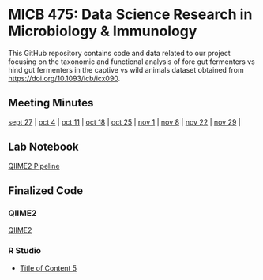 # MICB 475: Data Science Research in Microbiology & Immunology
This GitHub repository contains code and data related to our project focusing on the taxonomic and functional analysis of fore gut fermenters vs hind gut fermenters in the captive vs wild animals dataset obtained from https://doi.org/10.1093/icb/icx090.

## Meeting Minutes
[sept 27](meeting_minutes/september_27.md) | [oct 4](meeting_minutes/october_4.md) | [oct 11](meeting_minutes/october_11.md) | [oct 18](meeting_minutes/october_18.md) | [oct 25](meeting_minutes/october_25.md) | [nov 1](meeting_minutes/november_1.md) | [nov 8](meeting_minutes/november_8.md) | [nov 22](meeting_minutes/november_22.md) | [nov 29](meeting_minutes/november_29.md) |

## Lab Notebook
[QIIME2 Pipeline](lab_notebook/qiime2_analysis_pipeline.md)

## Finalized Code
### QIIME2
[QIIME2](final_scripts/QIIME2_script.sh)
  
### R Studio
* [Title of Content 5](#Title-5)
